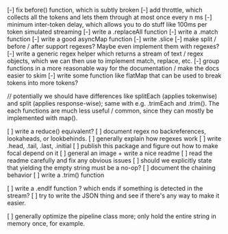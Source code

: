 [-] fix before() function, which is subtly broken
[-] add throttle, which collects all the tokens and lets them through at most once every n ms
[-] minimum inter-token delay, which allows you to do stuff like 100ms per token simulated streaming
[-] write a .replaceAll function
[-] write a .match function
[-] write a good asyncMap function
[-] write .slice
[-] make split / before / after support regexes? Maybe even implement them with regexes?
[-] write a generic regex helper which returns a stream of text / regex objects, which we can then use to implement match, replace, etc.
[-] group functions in a more reasonable way for the documentation / make the docs easier to skim
[-] write some function like flatMap that can be used to break tokens into more tokens?

// potentially we should have differences like splitEach (applies tokenwise) and split (applies response-wise); same with e.g. .trimEach and .trim(). The each functions are much less useful / common, since they can mostly be implemented with map().

[ ] write a reduce() equivalent?
[ ] document regex no backreferences, lookaheads, or lookbehinds.
[ ] generally explain how regexes work
[ ] write .head, .tail, .last, .initial
[ ] publish this package and figure out how to make focal depend on it
[ ] general an image + write a nice readme
[ ] read the readme carefully and fix any obvious issues
[ ] should we explicitly state that yielding the empty string must be a no-op?
[ ] document the chaining behavior
[ ] write a .trim() function

[ ] write a .endIf function ? which ends if something is detected in the stream?
[ ] try to write the JSON thing and see if there's any way to make it easier.

[ ] generally optimize the pipeline class more; only hold the entire string in memory once, for example.
